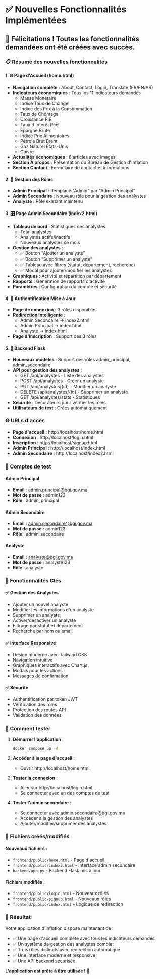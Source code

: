 # ✅ Nouvelles Fonctionnalités Implémentées

## 🎉 Félicitations ! Toutes les fonctionnalités demandées ont été créées avec succès.

### 📋 Résumé des nouvelles fonctionnalités

#### 1. 🌐 Page d'Accueil (home.html)
- **Navigation complète** : About, Contact, Login, Translate (FR/EN/AR)
- **Indicateurs économiques** : Tous les 11 indicateurs demandés
  - Masse Monétaire
  - Indice Taux de Change
  - Indice des Prix à la Consommation
  - Taux de Chômage
  - Croissance PIB
  - Taux d'Intérêt Réel
  - Épargne Brute
  - Indice Prix Alimentaires
  - Pétrole Brut Brent
  - Gaz Naturel États-Unis
  - Cuivre
- **Actualités économiques** : 6 articles avec images
- **Section À propos** : Présentation du Bureau de Gestion d'Inflation
- **Section Contact** : Formulaire de contact et informations

#### 2. 👥 Gestion des Rôles
- **Admin Principal** : Remplacé "Admin" par "Admin Principal"
- **Admin Secondaire** : Nouveau rôle pour la gestion des analystes
- **Analyste** : Rôle existant maintenu

#### 3. 🎛️ Page Admin Secondaire (index2.html)
- **Tableau de bord** : Statistiques des analystes
  - Total analystes
  - Analystes actifs/inactifs
  - Nouveaux analystes ce mois
- **Gestion des analystes** :
  - ✅ Bouton "Ajouter un analyste"
  - ✅ Bouton "Supprimer un analyste"
  - ✅ Tableau avec filtres (statut, département, recherche)
  - ✅ Modal pour ajouter/modifier les analystes
- **Graphiques** : Activité et répartition par département
- **Rapports** : Génération de rapports d'activité
- **Paramètres** : Configuration du compte et sécurité

#### 4. 🔐 Authentification Mise à Jour
- **Page de connexion** : 3 rôles disponibles
- **Redirection intelligente** :
  - Admin Secondaire → index2.html
  - Admin Principal → index.html
  - Analyste → index.html
- **Page d'inscription** : Support des 3 rôles

#### 5. 🔧 Backend Flask
- **Nouveaux modèles** : Support des rôles admin_principal, admin_secondaire
- **API pour gestion des analystes** :
  - GET /api/analystes - Liste des analystes
  - POST /api/analystes - Créer un analyste
  - PUT /api/analystes/{id} - Modifier un analyste
  - DELETE /api/analystes/{id} - Supprimer un analyste
  - GET /api/analystes/stats - Statistiques
- **Sécurité** : Décorateurs pour vérifier les rôles
- **Utilisateurs de test** : Créés automatiquement

### 🌐 URLs d'accès

- **Page d'accueil** : http://localhost/home.html
- **Connexion** : http://localhost/login.html
- **Inscription** : http://localhost/signup.html
- **Admin Principal** : http://localhost/index.html
- **Admin Secondaire** : http://localhost/index2.html

### 👤 Comptes de test

#### Admin Principal
- **Email** : admin.principal@bgi.gov.ma
- **Mot de passe** : admin123
- **Rôle** : admin_principal

#### Admin Secondaire
- **Email** : admin.secondaire@bgi.gov.ma
- **Mot de passe** : admin123
- **Rôle** : admin_secondaire

#### Analyste
- **Email** : analyste@bgi.gov.ma
- **Mot de passe** : analyste123
- **Rôle** : analyste

### 🎯 Fonctionnalités Clés

#### ✅ Gestion des Analystes
- Ajouter un nouvel analyste
- Modifier les informations d'un analyste
- Supprimer un analyste
- Activer/désactiver un analyste
- Filtrage par statut et département
- Recherche par nom ou email

#### ✅ Interface Responsive
- Design moderne avec Tailwind CSS
- Navigation intuitive
- Graphiques interactifs avec Chart.js
- Modals pour les actions
- Messages de confirmation

#### ✅ Sécurité
- Authentification par token JWT
- Vérification des rôles
- Protection des routes API
- Validation des données

### 🚀 Comment tester

1. **Démarrer l'application** :
   ```bash
   docker compose up -d
   ```

2. **Accéder à la page d'accueil** :
   - Ouvrir http://localhost/home.html

3. **Tester la connexion** :
   - Aller sur http://localhost/login.html
   - Se connecter avec un des comptes de test

4. **Tester l'admin secondaire** :
   - Se connecter avec admin.secondaire@bgi.gov.ma
   - Accéder à la gestion des analystes
   - Ajouter/modifier/supprimer des analystes

### 📁 Fichiers créés/modifiés

#### Nouveaux fichiers :
- `frontend/public/home.html` - Page d'accueil
- `frontend/public/index2.html` - Interface admin secondaire
- `backend/app.py` - Backend Flask mis à jour

#### Fichiers modifiés :
- `frontend/public/login.html` - Nouveaux rôles
- `frontend/public/signup.html` - Nouveaux rôles
- `frontend/public/index.html` - Logique de redirection

### 🎉 Résultat

Votre application d'inflation dispose maintenant de :
- ✅ Une page d'accueil complète avec tous les indicateurs demandés
- ✅ Un système de gestion des analystes complet
- ✅ Trois rôles distincts avec redirection automatique
- ✅ Une interface moderne et responsive
- ✅ Une API backend sécurisée

**L'application est prête à être utilisée !** 🚀
